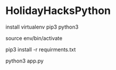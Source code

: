 # HolidayHacksPython

install virtualenv pip3 python3


source env/bin/activate

pip3 install -r requirments.txt

python3 app.py
